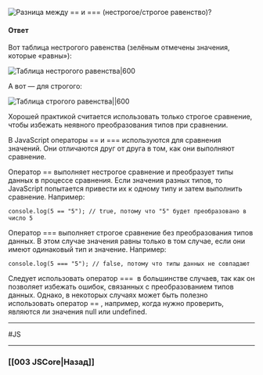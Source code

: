 ![Разница между == и === (нестрогое/строгое равенство)?](https://youtu.be/ycYp7CYOnO0?t=529)

#### Ответ

Вот таблица нестрогого равенства (зелёным отмечены значения, которые «равны»):

![Таблица нестрогого равенства|600](https://doka.guide/js/typecasting/images/1-300w.png)

А вот — для строгого:

![Таблица строгого равенства||600](https://doka.guide/js/typecasting/images/2-300w.png)

Хорошей практикой считается использовать только строгое сравнение, чтобы избежать неявного преобразования типов при сравнении.

В JavaScript операторы == и === используются для сравнения значений. Они отличаются друг от друга в том, как они выполняют сравнение.

Оператор == выполняет нестрогое сравнение и преобразует типы данных в процессе сравнения. Если значения разных типов, то JavaScript попытается привести их к одному типу и затем выполнить сравнение. Например:

```
console.log(5 == "5"); // true, потому что "5" будет преобразовано в число 5
```

Оператор === выполняет строгое сравнение без преобразования типов данных. В этом случае значения равны только в том случае, если они имеют одинаковый тип и значение. Например:

```
console.log(5 === "5"); // false, потому что типы данных не совпадают
```

Следует использовать оператор ===  в большинстве случаев, так как он позволяет избежать ошибок, связанных с преобразованием типов данных. Однако, в некоторых случаях может быть полезно использовать оператор == , например, когда нужно проверить, являются ли значения null или undefined.

___
#JS

___

### [[003 JSCore|Назад]]